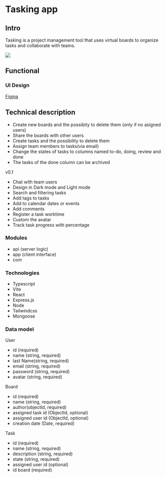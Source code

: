 # Tasking app

## Intro 
Tasking is a project management tool that uses virtual boards to organize tasks and collaborate with teams. 


![](https://media.giphy.com/media/Dwv8Wl7vI1JUuOektL/giphy.gif?cid=790b76115hl50akmlugqmo6tvxbbsi9mjff9h09fp6azdiw9&ep=v1_gifs_search&rid=giphy.gif&ct=g) 


## Functional


### UI Design
[Figma](https://www.figma.com/file/eu5ckftACDFTGujr1UL9lF/Proyecto-isdi?type=design&mode=design&t=wiiC8brQOOJODEYf-0)

## Technical description
- Create new boards and the possibity to delete them (only if no asigned users)
- Share the boards with other users
- Create tasks and the possibility to delete them 
- Assign team members to tasks(via email)
- Change the states of tasks to columns named to-do, doing, review and done
- The tasks of the done column can be archived

v0.1
- Chat with team users 
- Design in Dark mode and Light mode
- Search and filtering tasks
- Add tags to tasks
- Add to calendar dates or events
- Add comments 
- Register a task worktime 
- Custom the avatar 
- Track task progress with percentage


### Modules
- api (server logic)
- app (client interface)
- com
### Technologies
- Typescript
- Vite
- React
- Express.js
- Node
- Tailwindcss
- Mongoose
### Data model
User
- id (required)
- name (string, required)
- last Name(string, required)
- email (string, required)
- password (string, required)
- avatar (string, required)

Board
- id (required)
- name (string, required)
- author(objectId, required)
- assigned task id (ObjectId, optional)
- assigned user id (ObjectId, optional)
- creation date (Date, required)

Task
- id (required)
- name (string, required)
- description (string, required)
- state (string, required)
- assigned user id (optional)
- id board (required)

